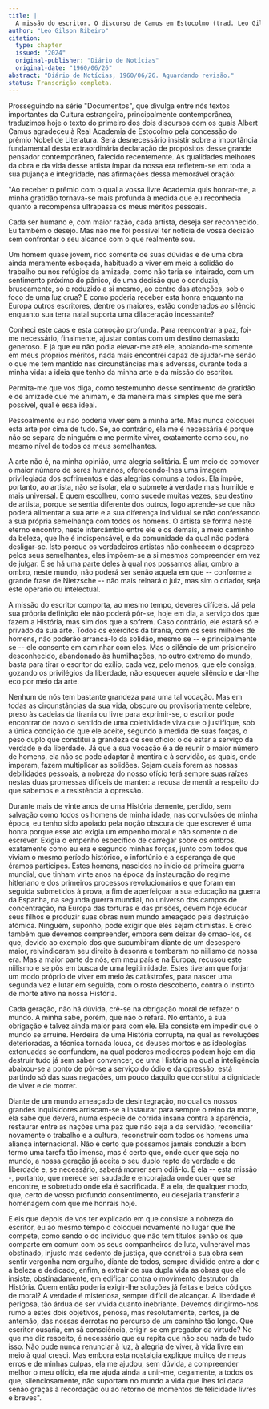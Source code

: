 ```yaml
---
title: |
  A missão do escritor. O discurso de Camus em Estocolmo (trad. Leo Gilson Ribeiro)
author: "Leo Gilson Ribeiro"
citation:
  type: chapter
  issued: "2024"
  original-publisher: "Diário de Notícias"
  original-date: "1960/06/26"
abstract: "Diário de Notícias, 1960/06/26. Aguardando revisão."
status: Transcrição completa.
---
```


Prosseguindo na série "Documentos", que divulga entre nós textos importantes da Cultura estrangeira, principalmente contemporânea, traduzimos hoje o texto do primeiro dos dois discursos com os quais Albert Camus agradeceu à Real Academia de Estocolmo pela concessão do prêmio Nobel de Literatura. Será desnecessário insistir sobre a importância fundamental desta extraordinária declaração de propósitos desse grande pensador contemporâneo, falecido recentemente. As qualidades melhores da obra e da vida desse artista ímpar da nossa era refletem-se em toda a sua pujança e integridade, nas afirmações dessa memorável oração:

"Ao receber o prêmio com o qual a vossa livre Academia quis honrar-me, a minha gratidão tornava-se mais profunda à medida que eu reconhecia quanto a recompensa ultrapassa os meus méritos pessoais.

Cada ser humano e, com maior razão, cada artista, deseja ser reconhecido. Eu também o desejo. Mas não me foi possível ter notícia de vossa decisão sem confrontar o seu alcance com o que realmente sou.

Um homem quase jovem, rico somente de suas dúvidas e de uma obra ainda meramente esboçada, habituado a viver em meio à solidão do trabalho ou nos refúgios da amizade, como não teria se inteirado, com um sentimento próximo do pânico, de uma decisão que o conduzia, bruscamente, só e reduzido a si mesmo, ao centro das atenções, sob o foco de uma luz crua? E como poderia receber esta honra enquanto na Europa outros escritores, dentre os maiores, estão condenados ao silêncio enquanto sua terra natal suporta uma dilaceração incessante?

Conheci este caos e esta comoção profunda. Para reencontrar a paz, foi-me necessário, finalmente, ajustar contas com um destino demasiado generoso. E já que eu não podia elevar-me até ele, apoiando-me somente em meus próprios méritos, nada mais encontrei capaz de ajudar-me senão o que me tem mantido nas circunstâncias mais adversas, durante toda a minha vida: a ideia que tenho da minha arte e da missão do escritor.

Permita-me que vos diga, como testemunho desse sentimento de gratidão e de amizade que me animam, e da maneira mais simples que me será possível, qual é essa ideai.

Pessoalmente eu não poderia viver sem a minha arte. Mas nunca coloquei esta arte por cima de tudo. Se, ao contrário, ela me é necessária é porque não se separa de ninguém e me permite viver, exatamente como sou, no mesmo nível de todos os meus semelhantes.

A arte não é, na minha opinião, uma alegria solitária. É um meio de comover o maior número de seres humanos, oferecendo-lhes uma imagem privilegiada dos sofrimentos e das alegrias comuns a todos. Ela impõe, portanto, ao artista, não se isolar, ela o submete à verdade mais humilde e mais universal. E quem escolheu, como sucede muitas vezes, seu destino de artista, porque se sentia diferente dos outros, logo aprende-se que não poderá alimentar a sua arte e a sua diferença individual se não confessando a sua própria semelhança com todos os homens. O artista se forma neste eterno encontro, neste intercâmbio entre ele e os demais, a meio caminho da beleza, que lhe é indispensável, e da comunidade da qual não poderá desligar-se. Isto porque os verdadeiros artistas não conhecem o desprezo pelos seus semelhantes, eles impõem-se a si mesmos compreender em vez de julgar. E se há uma parte deles à qual nos possamos aliar, ombro a ombro, neste mundo, não poderá ser senão aquela em que -- conforme a grande frase de Nietzsche -- não mais reinará o juiz, mas sim o criador, seja este operário ou intelectual.

A missão do escritor comporta, ao mesmo tempo, deveres difíceis. Já pela sua própria definição ele não poderá pôr-se, hoje em dia, a serviço dos que fazem a História, mas sim dos que a sofrem. Caso contrário, ele estará só e privado da sua arte. Todos os exércitos da tirania, com os seus milhões de homens, não poderão arrancá-lo da solidão, mesmo se -- e principalmente se -- ele consente em caminhar com eles. Mas o silêncio de um prisioneiro desconhecido, abandonado às humilhações, no outro extremo do mundo, basta para tirar o escritor do exílio, cada vez, pelo menos, que ele consiga, gozando os privilégios da liberdade, não esquecer aquele silêncio e dar-lhe eco por meio da arte.

Nenhum de nós tem bastante grandeza para uma tal vocação. Mas em todas as circunstâncias da sua vida, obscuro ou provisoriamente célebre, preso às cadeias da tirania ou livre para exprimir-se, o escritor pode encontrar de novo o sentido de uma coletividade viva que o justifique, sob a única condição de que ele aceite, segundo a medida de suas forças, o peso duplo que constitui a grandeza de seu ofício: o de estar a serviço da verdade e da liberdade. Já que a sua vocação é a de reunir o maior número de homens, ela não se pode adaptar à mentira e à servidão, as quais, onde imperam, fazem multiplicar as solidões. Sejam quais forem as nossas debilidades pessoais, a nobreza do nosso ofício terá sempre suas raízes nestas duas promessas difíceis de manter: a recusa de mentir a respeito do que sabemos e a resistência à opressão.

Durante mais de vinte anos de uma História demente, perdido, sem salvação como todos os homens de minha idade, nas convulsões de minha época, eu tenho sido apoiado pela noção obscura de que escrever é uma honra porque esse ato exigia um empenho moral e não somente o de escrever. Exigia o empenho específico de carregar sobre os ombros, exatamente como eu era e segundo minhas forças, junto com todos que viviam o mesmo período histórico, o infortúnio e a esperança de que éramos partícipes. Estes homens, nascidos no início da primeira guerra mundial, que tinham vinte anos na época da instauração do regime hitleriano e dos primeiros processos revolucionários e que foram em seguida submetidos à prova, a fim de aperfeiçoar a sua educação na guerra da Espanha, na segunda guerra mundial, no universo dos campos de concentração, na Europa das torturas e das prisões, devem hoje educar seus filhos e produzir suas obras num mundo ameaçado pela destruição atômica. Ninguém, suponho, pode exigir que eles sejam otimistas. E creio também que devemos compreender, embora sem deixar de ornao-los, os que, devido ao exemplo dos que sucumbiram diante de um desespero maior, reivindicaram seu direito à desonra e tombaram no niilismo da nossa era. Mas a maior parte de nós, em meu país e na Europa, recusou este niilismo e se pôs em busca de uma legitimidade. Estes tiveram que forjar um modo próprio de viver em meio às catástrofes, para nascer uma segunda vez e lutar em seguida, com o rosto descoberto, contra o instinto de morte ativo na nossa História.

Cada geração, não há dúvida, crê-se na obrigação moral de refazer o mundo. A minha sabe, porém, que não o refará. No entanto, a sua obrigação é talvez ainda maior para com ele. Ela consiste em impedir que o mundo se arruíne. Herdeira de uma História corrupta, na qual as revoluções deterioradas, a técnica tornada louca, os deuses mortos e as ideologias extenuadas se confundem, na qual poderes medíocres podem hoje em dia destruir tudo já sem saber convencer, de uma História na qual a inteligência abaixou-se a ponto de pôr-se a serviço do ódio e da opressão, está partindo só das suas negações, um pouco daquilo que constitui a dignidade de viver e de morrer.

Diante de um mundo ameaçado de desintegração, no qual os nossos grandes inquisidores arriscam-se a instaurar para sempre o reino da morte, ela sabe que deverá, numa espécie de corrida insana contra a aparência, restaurar entre as nações uma paz que não seja a da servidão, reconciliar novamente o trabalho e a cultura, reconstruir com todos os homens uma aliança internacional. Não é certo que possamos jamais conduzir a bom termo uma tarefa tão imensa, mas é certo que, onde quer que seja no mundo, a nossa geração já aceita o seu duplo repto de verdade e de liberdade e, se necessário, saberá morrer sem odiá-lo. É ela -- esta missão -, portanto, que merece ser saudade e encorajada onde quer que se encontre, e sobretudo onde ela é sacrificada. É a ela, de qualquer modo, que, certo de vosso profundo consentimento, eu desejaria transferir a homenagem com que me honrais hoje.

E eis que depois de vos ter explicado em que consiste a nobreza do escritor, eu ao mesmo tempo o coloquei novamente no lugar que lhe compete, como sendo o do indivíduo que não tem títulos senão os que comparte em comum com os seus companheiros de luta, vulnerável mas obstinado, injusto mas sedento de justiça, que constrói a sua obra sem sentir vergonha nem orgulho, diante de todos, sempre dividido entre a dor e a beleza e dedicado, enfim, a extrair de sua dupla vida as obras que ele insiste, obstinadamente, em edificar contra o movimento destrutor da História. Quem então poderia exigir-lhe soluções já feitas e belos códigos de moral? A verdade é misteriosa, sempre difícil de alcançar. A liberdade é perigosa, tão árdua de ser vivida quanto inebriante. Devemos dirigirmo-nos rumo a estes dois objetivos, penosa, mas resolutamente, certos, já de antemão, das nossas derrotas no percurso de um caminho tão longo. Que escritor ousaria, em sã consciência, erigir-se em pregador da virtude? No que me diz respeito, é necessário que eu repita que não sou nada de tudo isso. Não pude nunca renunciar à luz, à alegria de viver, à vida livre em meio à qual cresci. Mas embora esta nostalgia explique muitos de meus erros e de minhas culpas, ela me ajudou, sem dúvida, a compreender melhor o meu ofício, ela me ajuda ainda a unir-me, cegamente, a todos os que, silenciosamente, não suportam no mundo a vida que lhes foi dada senão graças à recordação ou ao retorno de momentos de felicidade livres e breves".


